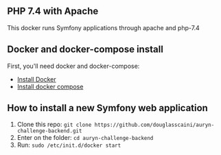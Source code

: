 ## PHP 7.4 with Apache
This docker runs Symfony applications through apache and php-7.4

## Docker and docker-compose install
First, you'll need docker and docker-compose:
- [Install Docker](https://docs.docker.com/install/)
- [Install docker compose](https://docs.docker.com/compose/install/)

## How to install a new Symfony web application

1. Clone this repo: ```git clone https://github.com/douglasscaini/auryn-challenge-backend.git```
2. Enter on the folder: ```cd auryn-challenge-backend```
5. Run: ```sudo /etc/init.d/docker start```
